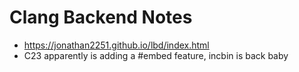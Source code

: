 # Clang Backend Notes

- https://jonathan2251.github.io/lbd/index.html
- C23 apparently is adding a #embed feature, incbin is back baby
